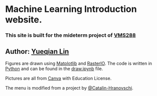 # Machine Learning Introduction website.

### This site is built for the mideterm project of [VMS288](https://kalexandrite.github.io/)
## Author: [Yueqian Lin](mailto:yueqian.lin@dukekunshan.edu.cn)


Figures are drawn using [Matplotlib](https://matplotlib.org/)
and [RasterIO](https://rasterio.readthedocs.io/en/latest/). The code is written in [Python](https://www.python.org/) and can be found in the [draw.ipynb](https://github.com/linyueqian/ml_intro/blob/master/draw.ipynb) file.

Pictures are all from [Canva](https://www.canva.com/) with Education License.

The menu is modified from a project by [@Catalin-Hranovschi](https://codepen.io/Catalin-Hranovschi/pen/ydogWP?editors=1100).

